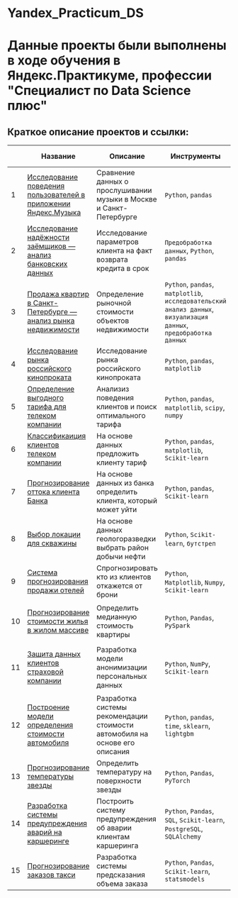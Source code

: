 # Yandex_Practicum_DS

# Данные проекты были выполнены в ходе обучения в Яндекс.Практикуме, профессии "Специалист по Data Science плюс"

## Краткое описание проектов и ссылки:
|  | Название | Описание | Инструменты | Сфера деятельности |
|------------------|----------|----------|-------------|---------------------|
| 1                | [Исследование поведения пользователей в приложении Яндекс.Музыка](https://github.com/IlchenkoAleksey/Yandex_Practicum_DS/tree/main/project_01_music/) | Сравнение данных о прослушивании музыки в Москве и Санкт-Петербурге | `Python`, `pandas` | `Интернет-сервисы`, `Стриминговый сервис` |
| 2                | [Исследование надёжности заёмщиков — анализ банковских данных](https://github.com/IlchenkoAleksey/Yandex_Practicum_DS/tree/main/project_02_credit_bank/) | Исследование параметров клиента на факт возврата кредита в срок | `Предобработка данных`, `Python`, `pandas` | `Банковская сфера`, `Кредитование` |
| 3                | [Продажа квартир в Санкт-Петербурге — анализ рынка недвижимости](https://github.com/IlchenkoAleksey/Yandex_Practicum_DS/tree/main/project_03_yandex_real_estate/) | Определение рыночной стоимости объектов недвижимости | `Python`, `pandas`, `matplotlib`, `исследовательский анализ данных`, `визуализация данных`, `предобработка данных` | `Интернет-сервисы`, `Площадки объявлений` |
| 4                | [Исследование рынка российского кинопроката](https://github.com/IlchenkoAleksey/Yandex_Practicum_DS/tree/main/project_04_russian_movies/) | Исследование рынка российского кинопроката | `Python`, `pandas`, `matplotlib` | `Оффлайн`, `Стриминговый сервис` |
| 5                | [Определение выгодного тарифа для телеком компании](https://github.com/IlchenkoAleksey/Yandex_Practicum_DS/tree/main/project_05_telecom_tarif/) | Анализиз поведения клиентов и поиск оптимального тарифа | `Python`, `pandas`, `matplotlib`, `scipy`, `numpy` | `Маркетинг-аналитик`, `Телеком` |
| 6                | [Классификаиция клиентов телеком компании](https://github.com/IlchenkoAleksey/Yandex_Practicum_DS/tree/main/project_06_telecom_predict/) | На основе данных предложить клиенту тариф | `Python`, `pandas`, `matplotlib`, `Scikit-learn` | `Телеком` |
| 7                | [Прогнозирование оттока клиента Банка](https://github.com/IlchenkoAleksey/Yandex_Practicum_DS/tree/main/project_07_bank_customer_churn/) | На основе данных из банка определить клиента, который может уйти | `Python`, `pandas`, `Scikit-learn` | `Бизнес`, `Инвестиции`, `Банковская сфера`, `Кредитование` |
| 8                | [Выбор локации для скважины](https://github.com/IlchenkoAleksey/Yandex_Practicum_DS/tree/main/project_08_oil_location/) | На основе данных геологоразведки выбрать район добычи нефти | `Python`, `Scikit-learn`, `бутстреп` | `Добывающие компании` |
| 9                | [Система прогнозирования продажи отелей](https://github.com/IlchenkoAleksey/Yandex_Practicum_DS/tree/main/project_09_booking_cancelation/) | Спрогнозировать кто из клиентов откажется от брони | `Python`, `Matplotlib`, `Numpy`, `Scikit-learn` | `Туризм`, `Интернет-сервисы` |
| 10                | [Прогнозирование стоимости жилья в жилом массиве](https://github.com/IlchenkoAleksey/Yandex_Practicum_DS/tree/main/project_10_housing_prises/) | Определить медианную стоимость квартиры | `Python`, `Pandas`, `PySpark` | `Площадки объявлений`, `Интернет-сервисы`, `Оффлайн` |
| 11                | [Защита данных клиентов страховой компании](https://github.com/IlchenkoAleksey/Yandex_Practicum_DS/tree/main/project_11_personal_data_security/) | Разработка модели анонимизации персональных данных | `Python`, `NumPy`, `Scikit-learn` | `Банковская сфера`, `Интернет-сервисы`, `Инвестиции`, `Телеком` |
| 12                | [Построение модели определения стоимости автомобиля](https://github.com/IlchenkoAleksey/Yandex_Practicum_DS/tree/main/project_12_car_prices/) | Разработка системы рекомендации стоимости автомобиля на основе его описания | `Python`, `pandas`, `time`, `sklearn`, `lightgbm` | `Интернет-сервисы`, `Интернет-магазины`, `Бизнес` |
| 13                | [Прогнозирование температуры звезды](https://github.com/IlchenkoAleksey/Yandex_Practicum_DS/tree/main/project_13_star_temp_predict/) | Определить температуру на поверхности звезды  | `Python`, `Pandas`, `PyTorch` | `Наука` |
| 14                | [Разработка системы предупреждения аварий на каршеринге](https://github.com/IlchenkoAleksey/Yandex_Practicum_DS/tree/main/project_14_car_accident_predict) | Построить систему предупреждения об аварии клиентам каршеринга  | `Python`, `Pandas`, `SQL`, `Scikit-learn`, `PostgreSQL`, `SQLAlchemy` | `Интернет-сервисы`, `Оффлайн`, `Бизнес` |
| 15                | [Прогнозирование заказов такси](https://github.com/IlchenkoAleksey/Yandex_Practicum_DS/tree/main/project_15_taxi_forecast) | Разработка системы предсказания объема заказа  | `Python`, `Pandas`, `Scikit-learn`, `statsmodels` | `Бизнес`, `Интернет-сервисы`, `Стартапы` |


